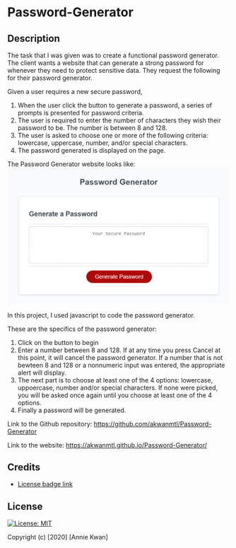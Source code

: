 # Password-Generator

## Description 

The task that I was given was to create a functional password generator. The client wants a website that can generate a strong password for whenever they need to protect sensitive data. They request the following for their password generator.

Given a user requires a new secure password,
1. When the user click the button to generate a password, a series of prompts is presented for password criteria.
2. The user is required to enter the number of characters they wish their password to be. The number is between 8 and 128.
3. The user is asked to choose one or more of the following criteria: lowercase, uppercase, number, and/or special characters.
4. The password generated is displayed on the page.


The Password Generator website looks like:
![Password Generator Website Screenshot](passwordgeneratorwebsite.PNG) 

In this project, I used javascript to code the password generator.

These are the specifics of the password generator:
1. Click on the button to begin
2. Enter a number between 8 and 128. If at any time you press Cancel at this point, it will cancel the password generator. If a number that is not bewteen 8 and 128 or a nonnumeric input was entered, the appropriate alert will display.
3. The next part is to choose at least one of the 4 options: lowercase, uppoercase, number and/or special characters. If none were picked, you will be asked once again until you choose at least one of the 4 options.
4. Finally a password will be generated.


Link to the Github repository: https://github.com/akwanmtl/Password-Generator

Link to the website: https://akwanmtl.github.io/Password-Generator/

## Credits

* [License badge link](https://gist.github.com/lukas-h/2a5d00690736b4c3a7ba)


## License

[![License: MIT](https://img.shields.io/badge/License-MIT-yellow.svg)](https://opensource.org/licenses/MIT)

Copyright (c) [2020] [Annie Kwan]
